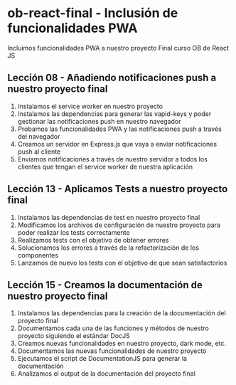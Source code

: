 # ob-react-final - Inclusión de funcionalidades PWA

Incluimos funcionalidades PWA a nuestro proyecto Final curso OB de React JS

## Lección 08 - Añadiendo notificaciones push a nuestro proyecto final
1. Instalamos el service worker en nuestro proyecto
2. Instalamos las dependencias para generar las vapid-keys y poder gestionar las notificaciones push en nuestro navegador
3. Probamos las funcionalidades PWA y las notificaciones push a través del navegador
4. Creamos un servidor en Express.js que vaya a enviar notificaciones push al cliente
5. Enviamos notificaciones a través de nuestro servidor a todos los clientes que tengan el service worker de nuestra aplicación

## Lección 13 - Aplicamos Tests a nuestro proyecto final
1. Instalamos las dependencias de test en nuestro proyecto final
2. Modificamos los archivos de configuración de nuestro proyecto para poder realizar los tests correctamente
3. Realizamos tests con el objetivo de obtener errores
4. Solucionamos los errores a través de la refactorización de los componentes
5. Lanzamos de nuevo los tests con el objetivo de que sean satisfactorios

## Lección 15 - Creamos la documentación de nuestro proyecto final
1. Instalamos las dependencias para la creación de la documentación del proyecto final
2. Documentamos cada una de las funciones y métodos de nuestro proyecto siguiendo el estándar DocJS
3. Creamos nuevas funcionalidades en nuestro proyecto, dark mode, etc.
4. Documentamos las nuevas funcionalidades de nuestro proyecto
5. Ejecutamos el script de DocumentationJS para generar la documentación
6. Analizamos el output de la documentación del proyecto final
